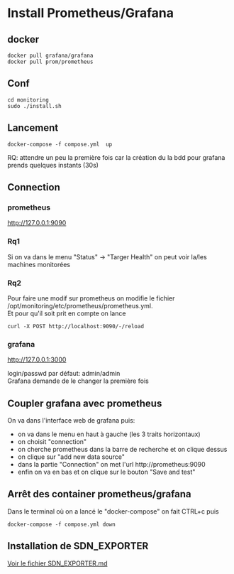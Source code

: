 # Install Prometheus/Grafana 

## docker 

```
docker pull grafana/grafana
docker pull prom/prometheus

```
##  Conf

```
cd monitoring
sudo ./install.sh

```

   
## Lancement

```
docker-compose -f compose.yml  up
```

RQ: attendre un peu la première fois car la création du la bdd pour grafana prends quelques instants (30s)


## Connection 

### prometheus

http://127.0.0.1:9090


### Rq1
Si on va dans le menu "Status" -> "Targer Health" on peut voir la/les machines monitorées

### Rq2
Pour faire une modif sur prometheus on modifie le fichier /opt/monitoring/etc/prometheus/prometheus.yml.  
Et pour qu'il soit prit en compte on lance

```
curl -X POST http://localhost:9090/-/reload
```



### grafana 

http://127.0.0.1:3000

login/passwd par défaut: admin/admin  
Grafana demande de le changer la première fois


## Coupler grafana avec prometheus

On va dans l'interface web de grafana puis:

- on va dans le menu en haut à gauche (les 3 traits horizontaux)
- on choisit "connection"
- on cherche prometheus dans la barre de recherche et on clique dessus
- on clique sur "add new data source"
- dans la partie "Connection" on met l'url http://prometheus:9090
- enfin on va en bas et on clique sur le bouton  "Save and test"



## Arrêt des container prometheus/grafana
Dans le terminal où on a lancé le "docker-compose" on fait CTRL+c  puis 
```
docker-compose -f compose.yml down 

```

## Installation de SDN_EXPORTER
[Voir le fichier SDN_EXPORTER.md](SDN_EXPORTER.md)




